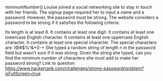 minimumNumber()
Louise joined a social networking site to stay in touch with her friends. The signup page required her to input a name and a password. However, the password must be strong. The website considers a password to be strong if it satisfies the following criteria:

Its length is at least 6.
It contains at least one digit.
It contains at least one lowercase English character.
It contains at least one uppercase English character.
It contains at least one special character. The special characters are: !@#$%^&*()-+
She typed a random string of length n in the password field but wasn't sure if it was strong. Given the string she typed, can you find the minimum number of characters she must add to make her password strong?
Link to question https://www.hackerrank.com/challenges/strong-password/problem?isFullScreen=true